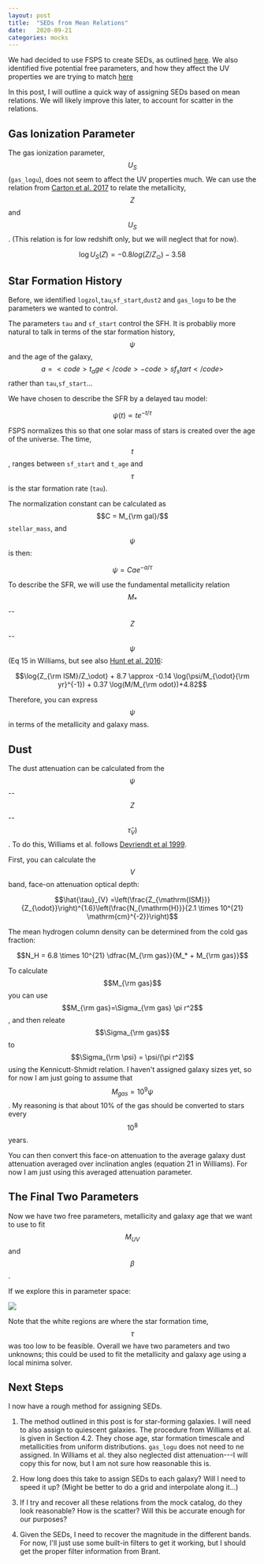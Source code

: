 ```yaml
---
layout: post
title:  "SEDs from Mean Relations"
date:   2020-09-21
categories: mocks
---
```



We had decided to use FSPS to create SEDs, as outlined <a href="https://ndrakos.github.io/blog/mocks/FSPS_UV_Properties/">here</a>. We also identified five potential free parameters, and how they affect the UV properties we are trying to match <a href="https://ndrakos.github.io/blog/mocks/FSPS_Free_Parameters/">here</a>

In this post, I will outline a quick way of assigning SEDs based on mean relations. We will likely improve this later, to account for scatter in the relations.



## Gas Ionization Parameter

The gas ionization parameter, $$U_S$$ (<code>gas_logu</code>), does not seem to affect the UV properties much. We can use the relation from <a href="https://ui.adsabs.harvard.edu/abs/2017MNRAS.468.2140C/abstract">Carton et al. 2017</a> to relate the metallicity, $$Z$$ and $$U_S$$. (This relation is for low redshift only, but we will neglect that for now).

$$\log U_S (Z) = -0.8 log(Z/Z_{\odot})-3.58$$



## Star Formation History


Before, we identified <code>logzol</code>,<code>tau</code>,<code>sf_start</code>,<code>dust2</code> and <code>gas_logu</code> to be the parameters we wanted to control.


The parameters <code>tau</code> and <code>sf_start</code> control the SFH. It is probabliy more natural to talk in terms of the star formation history, $$\psi$$ and the age of the galaxy, $$a=<code>t_age</code> -code>sf_start</code>$$ rather than <code>tau</code>,<code>sf_start</code>...

We have chosen to describe the SFR by a delayed tau model:

$$\psi(t) \propto t e^{-t/\tau}$$

FSPS normalizes this so that one solar mass of stars is created over the age of the universe. The time, $$t$$,  ranges between <code>sf_start</code> and <code>t_age</code> and $$\tau$$ is the star formation rate (<code>tau</code>).

The normalization constant can be calculated as $$C = M_{\rm gal}/$$<code>stellar_mass</code>, and $$\psi$$ is then:

$$\psi = C a e^{-a/\tau}$$

To describe the SFR, we will use the fundamental metallicity relation $$M_*$$--$$Z$$--$$\psi$$ (Eq 15 in Williams, but see also <a href="https://ui.adsabs.harvard.edu/abs/2016MNRAS.463.2020H/abstract">Hunt et al. 2016</a>:


$$\log{Z_{\rm ISM}/Z_\odot} + 8.7 \approx -0.14 \log(\psi/M_{\odot}{\rm yr}^{-1}) + 0.37 \log(M/M_{\rm odot})+4.82$$


Therefore, you can express $$\psi$$ in terms of the metallicity and galaxy mass.



## Dust

The dust attenuation can be calculated from the $$\psi$$--$$Z$$--$$\hat{\tau}_{V})$$. To do this, Williams et al. follows <a href="https://ui.adsabs.harvard.edu/abs/1999A%26A...350..381D/abstract">Devriendt et al 1999</a>.

First, you can calculate  the $$V$$ band, face-on attenuation optical depth:

$$\hat{\tau}_{V} =\left(\frac{Z_{\mathrm{ISM}}}{Z_{\odot}}\right)^{1.6}\left(\frac{N_{\mathrm{H}}}{2.1 \times 10^{21} \mathrm{cm}^{-2}}\right)$$


The mean hydrogen column density can be determined from the cold gas fraction:

$$N_H = 6.8 \times 10^{21} \dfrac{M_{\rm gas}}{M_* + M_{\rm gas}}$$

To calculate $$M_{\rm gas}$$ you can use $$M_{\rm gas}=\Sigma_{\rm gas} \pi r^2$$, and then releate $$\Sigma_{\rm gas}$$ to $$\Sigma_{\rm \psi} = \psi/(\pi r^2)$$ using the Kennicutt-Shmidt relation.
I haven't assigned galaxy sizes yet, so for now I am just going to assume that $$M_{gas}=10^9 \psi$$. My reasoning is that about 10% of the gas should be converted to stars every $$10^8$$ years.


You can then convert this face-on attenuation to the average galaxy dust attenuation averaged over inclination angles (equation 21 in Williams). For now I am just using this averaged attenuation parameter.



## The Final Two Parameters

Now we have two free parameters, metallicity and galaxy age that we want to use to fit $$M_{UV}$$ and $$\beta$$.

If we explore this in parameter space:

<img src="{{ site.baseurl }}/assets/plots/20200921_SED_freeparams2.png">


Note that the white regions are where the star formation time, $$\tau$$ was too low to be feasible. Overall we have two parameters and two unknowns; this could be used to fit the metallicity and galaxy age using a local minima solver.

## Next Steps

I now have a rough method for assigning SEDs.

1) The method outlined in this post is for star-forming galaxies. I will need to also assign to quiescent galaxies. The procedure from Williams et al. is given in Section 4.2. They chose age, star formation timescale and metallicities from uniform distributions. <code>gas_logu</code> does not need to ne assigned. In Williams et al. they also neglected dist attenuation---I will copy this for now, but I am not sure how reasonable this is.

2) How long does this take to assign SEDs to each galaxy? Will I need to speed it up? (Might be better to do a grid and interpolate along it...)

3) If I try and recover all these relations from the mock catalog, do they look reasonable? How is the scatter? Will this be accurate enough for our purposes?

4) Given the SEDs, I need to recover the magnitude in the different bands. For now, I'll just use some built-in filters to get it working, but I should get the proper filter information from Brant.
